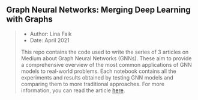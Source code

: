 ## Graph Neural Networks: Merging Deep Learning with Graphs
> - Author: Lina Faik
> - Date: April 2021 
>
> This repo contains the code used to write the series of 3 articles on Medium about Graph Neural Networks (GNNs). These aim to provide a comprehensive overview of the most common applications of GNN models to real-world problems. 
> Each notebook contains all the experiments and results obtained by testing GNN models and comparing them to more traditional approaches.
> For more information, you can read the article [here](https://linafaik.medium.com/).
